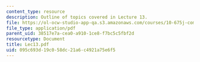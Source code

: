 ```yaml
---
content_type: resource
description: Outline of topics covered in Lecture 13.
file: https://ol-ocw-studio-app-qa.s3.amazonaws.com/courses/10-675j-computational-quantum-mechanics-of-molecular-and-extended-systems-fall-2004/095c693d19c058dc21a6c4921a75e6f5_Lec13.pdf
file_type: application/pdf
parent_uid: 38517e7a-cea0-a910-1ce8-f7bc5c5fbf2d
resourcetype: Document
title: Lec13.pdf
uid: 095c693d-19c0-58dc-21a6-c4921a75e6f5
---
```


